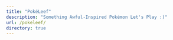 ```yaml
---
title: "PokéLeef"
description: "Something Awful-Inspired Pokémon Let's Play :)"
url: /pokeleef/
directory: true
---
```

